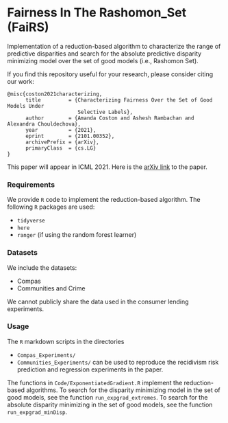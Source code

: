 # Fairness In The Rashomon_Set (FaiRS)

Implementation of a reduction-based algorithm to characterize the range of predictive disparities and search for the absolute predictive disparity minimizing model over the set of good models (i.e., Rashomon Set). 

If you find this repository useful for your research, please consider citing our work:
```
@misc{coston2021characterizing,
      title         = {Characterizing Fairness Over the Set of Good Models Under       
                       Selective Labels}, 
      author        = {Amanda Coston and Ashesh Rambachan and Alexandra Chouldechova},
      year          = {2021},
      eprint        = {2101.00352},
      archivePrefix = {arXiv},
      primaryClass  = {cs.LG}
}
```
This paper will appear in ICML 2021. Here is the [arXiv link](https://arxiv.org/abs/2101.00352) to the paper.

### Requirements

We provide `R` code to implement the reduction-based algorithm. The following `R` packages are used:
- `tidyverse`
- `here` 
- `ranger` (if using the random forest learner)


### Datasets
We include the datasets:
- Compas
- Communities and Crime

We cannot publicly share the data used in the consumer lending experiments.

### Usage 
The `R` markdown scripts in the directories
- `Compas_Experiments/`
- `Communities_Experiments/`
can be used to reproduce the recidivism risk prediction and regression experiments in the paper. 

The functions in `Code/ExponentiatedGradient.R` implement the reduction-based algorithms. To search for the disparity minimizing model in the set of good models, see the function `run_expgrad_extremes`. To search for the absolute disparity minimizing in the set of good models, see the function `run_expgrad_minDisp`.
